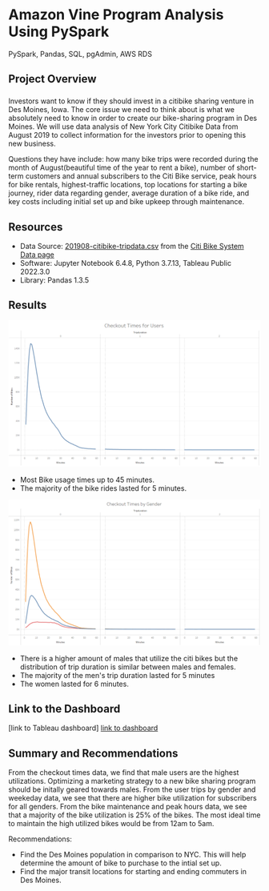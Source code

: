 # Amazon Vine Program Analysis Using PySpark
PySpark, Pandas, SQL, pgAdmin, AWS RDS

## Project Overview
###  
Investors want to know if they should invest in a citibike sharing venture in Des Moines, Iowa. The core issue we need to think about is what we absolutely need to know in order to create our bike-sharing program in Des Moines. We will use data analysis of New York City Citibike Data from August 2019 to collect information for the investors prior to opening this new business. 

Questions they have include: how many bike trips were recorded during the month of August(beautiful time of the year to rent a bike), number of short-term customers and annual subscribers to the Citi Bike service, peak hours for bike rentals, highest-traffic locations, top locations for starting a bike journey, rider data regarding gender, average duration of a bike ride, and key costs including initial set up and bike upkeep through maintenance.

## Resources
- Data Source: <a href="https://s3.amazonaws.com/tripdata/201908-citibike-tripdata.csv.zip">201908-citibike-tripdata.csv</a> from the <a href="https://ride.citibikenyc.com/system-data">Citi Bike System Data page</a>
- Software: Jupyter Notebook 6.4.8, Python 3.7.13, Tableau Public 2022.3.0
- Library: Pandas 1.3.5

## Results

<img src="https://github.com/laneyberm/NY_Citibike_Sharing/blob/main/static/images/checkout_times_users.png" width="900">

- Most Bike usage times up to 45 minutes.
- The majority of the bike rides lasted for 5 minutes.

<img src="https://github.com/laneyberm/NY_Citibike_Sharing/blob/main/static/images/checkout_times_gender.png" width="900">

- There is a higher amount of males that utilize the citi bikes but the distribution of trip duration is similar between males and females. 
- The majority of the men's trip duration lasted for 5 minutes
- The women lasted for 6 minutes.

## Link to the Dashboard
[link to Tableau dashboard] <a href="https://public.tableau.com/app/profile/elaine.bermudez/viz/NYC_Bikesharing_201908_16686538901570/Story1">link to dashboard</a>

## Summary and Recommendations
From the checkout times data, we find that male users are the highest utilizations. Optimizing a marketing strategy to a new bike sharing program should be initally geared towards males. From the user trips by gender and weekeday data, we see that there are higher bike utilization for subscribers for all genders. From the bike maintenance and peak hours data, we see that a majority of the bike utilization is 25% of the bikes. The most ideal time to maintain the high utilized bikes would be from 12am to 5am. 

Recommendations:
- Find the Des Moines population in comparison to NYC. This will help determine the amount of bike to purchase to the intial set up. 
- Find the major transit locations for starting and ending commuters in Des Moines. 

